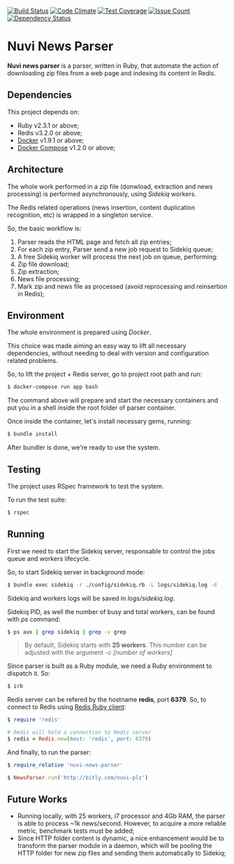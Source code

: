 [![Build Status](https://travis-ci.org/mauricioklein/nuvi-news-parser.svg?branch=master)](https://travis-ci.org/mauricioklein/nuvi-news-parser)
[![Code Climate](https://codeclimate.com/github/mauricioklein/nuvi-news-parser/badges/gpa.svg)](https://codeclimate.com/github/mauricioklein/nuvi-news-parser)
[![Test Coverage](https://codeclimate.com/github/mauricioklein/nuvi-news-parser/badges/coverage.svg)](https://codeclimate.com/github/mauricioklein/nuvi-news-parser/coverage)
[![Issue Count](https://codeclimate.com/github/mauricioklein/nuvi-news-parser/badges/issue_count.svg)](https://codeclimate.com/github/mauricioklein/nuvi-news-parser)
[![Dependency Status](https://gemnasium.com/badges/github.com/mauricioklein/nuvi-news-parser.svg)](https://gemnasium.com/github.com/mauricioklein/nuvi-news-parser)

# Nuvi News Parser

**Nuvi news parser** is a parser, written in Ruby, that automate the action of downloading zip files from a web page and indexing its content in Redis.

## Dependencies

This project depends on:

* Ruby v2.3.1 or above;
* Redis v3.2.0 or above;
* [Docker](https://docs.docker.com/engine/installation/) v1.9.1 or above;
* [Docker Compose](https://docs.docker.com/compose/install/) v1.2.0 or above;

## Architecture

The whole work performed in a zip file (donwload, extraction and news processing) is performed asynchronously, using *Sidekiq* workers.

The Redis related operations (news insertion, content duplication recognition, etc) is wrapped in a singleton service.

So, the basic workflow is:

1. Parser reads the HTML page and fetch all zip entries;
2. For each zip entry, Parser send a new job request to Sidekiq queue;
3. A free Sidekiq worker will process the next job on queue, performing:
  1. Zip file download;
  2. Zip extraction;
  3. News file processing;
  4. Mark zip and news file as processed (avoid reprocessing and reinsertion in Redis);

## Environment

The whole environment is prepared using *Docker*.

This choice was made aiming an easy way to lift all necessary dependencies, without needing to deal with version and configuration related problems.

So, to lift the project + Redis server, go to project root path and run:

```sh
$ docker-compose run app bash
```

The command above will prepare and start the necessary containers and put you in a shell inside the root folder of parser container.

Once inside the container, let's install necessary gems, running:

```sh
$ bundle install
```

After bundler is done, we're ready to use the system.

## Testing

The project uses RSpec framework to test the system.

To run the test suite:

```sh
$ rspec
```

## Running

First we need to start the Sidekiq server, responsable to control the jobs queue and workers lifecycle.

So, to start Sidekiq server in background mode:

```sh
$ bundle exec sidekiq -r ./config/sidekiq.rb -L logs/sidekiq.log -d
```

Sidekiq and workers logs will be saved in *logs/sidekiq.log*.

Sidekiq PID, as well the number of busy and total workers, can be found with *ps* command:

```sh
$ ps aux | grep sidekiq | grep -v grep
```

> By default, Sidekiq starts with **25 workers**. This number can be adjusted with the argument *-c [number of workers]*

Since parser is built as a Ruby module, we need a Ruby environment to dispatch it. So:

```sh
$ irb
```

Redis server can be refered by the hostname **redis**, port **6379**. So, to connect to Redis using [Redis Ruby client](https://github.com/redis/redis-rb):

```ruby
$ require 'redis'

# Redis will hold a connection to Redis server
$ redis = Redis.new(host: 'redis', port: 6379)
```

And finally, to run the parser:

```ruby
$ require_relative 'nuvi-news-parser'

$ NewsParser.run('http://bitly.com/nuvi-plz')
```

## Future Works

* Running locally, with 25 workers, i7 processor and 4Gb RAM, the parser is able to process ~1k news/second. However, to acquire a more reliable metric, benchmark tests must be added;
* Since HTTP folder content is dynamic, a nice enhancement would be to transform the parser module in a daemon, which will be pooling the HTTP folder for new zip files and sending them automatically to Sidekiq;

